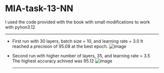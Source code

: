 # MIA-task-13-NN
I used the code provided with the book with small modifications to work with pyhon3.12

---
- First run with 30 layers, batch size = 10, and learning rate = 3.0
  It reached a precision of 95.08 at the best epoch.
![image](https://github.com/user-attachments/assets/7b28ef68-6a57-40e4-9afd-a226b88258fe)

- Second run with higher number of layers, 35, and learning rate = 3.5
  The highest accuracy achived was 95.12
  ![image](https://github.com/user-attachments/assets/658e4411-adaa-4ae4-951e-c8ce00e0df8e)

  ---

